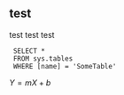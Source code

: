 ## test 

test test test

```tsql
 SELECT *
 FROM sys.tables
 WHERE [name] = 'SomeTable'
 ```
$Y= mX + b$
